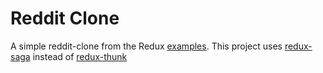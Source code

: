 # Reddit Clone
A simple reddit-clone from the Redux [examples](https://redux.js.org/advanced/example-reddit-api).
This project uses [redux-saga](https://redux-saga.js.org/) instead of [redux-thunk](https://github.com/reduxjs/redux-thunk)
